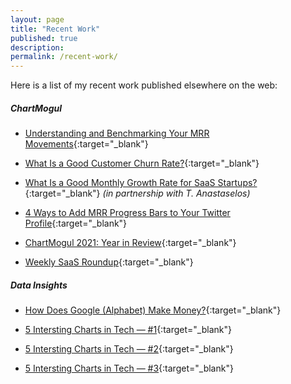 ```yaml
---
layout: page
title: "Recent Work"
published: true
description: 
permalink: /recent-work/
---
```


Here is a list of my recent work published elsewhere on the web:

##### **ChartMogul**

- [Understanding and Benchmarking Your MRR Movements](https://chartmogul.com/blog/understanding-mrr-movements/){:target="_blank"}

- [What Is a Good Customer Churn Rate?](https://chartmogul.com/blog/good-customer-churn-rate/){:target="_blank"}

- [What Is a Good Monthly Growth Rate for SaaS Startups?](https://chartmogul.com/blog/good-monthly-growth-rate/){:target="_blank"} _(in partnership with T. Anastaselos)_

- [4 Ways to Add MRR Progress Bars to Your Twitter Profile](https://chartmogul.com/blog/twitter-mrr-bars/){:target="_blank"}

- [ChartMogul 2021: Year in Review](https://chartmogul.com/blog/2021-in-review/){:target="_blank"}

- [Weekly SaaS Roundup](https://chartmogul.com/resources/saas-roundup/){:target="_blank"}


##### **Data Insights**

- [How Does Google (Alphabet) Make Money?](https://www.linkedin.com/posts/heysidjain_how-does-google-make-money-activity-6885839580738682880-RoBG?utm_source=linkedin_share&utm_medium=member_desktop_web){:target="_blank"}

- [5 Intersting Charts in Tech — #1](https://www.linkedin.com/posts/heysidjain_5-interesting-charts-in-tech-this-week-activity-6878226221713408000-dgLN?utm_source=linkedin_share&utm_medium=member_desktop_web){:target="_blank"}

- [5 Intersting Charts in Tech — #2](https://www.linkedin.com/posts/heysidjain_5-interesting-charts-in-tech-this-week-activity-6880767708074524672-XMl3?utm_source=linkedin_share&utm_medium=member_desktop_web){:target="_blank"}

- [5 Intersting Charts in Tech — #3](https://www.linkedin.com/posts/heysidjain_5-interesting-charts-in-tech-this-week-activity-6883313792000782336-JRdC?utm_source=linkedin_share&utm_medium=member_desktop_web){:target="_blank"}
